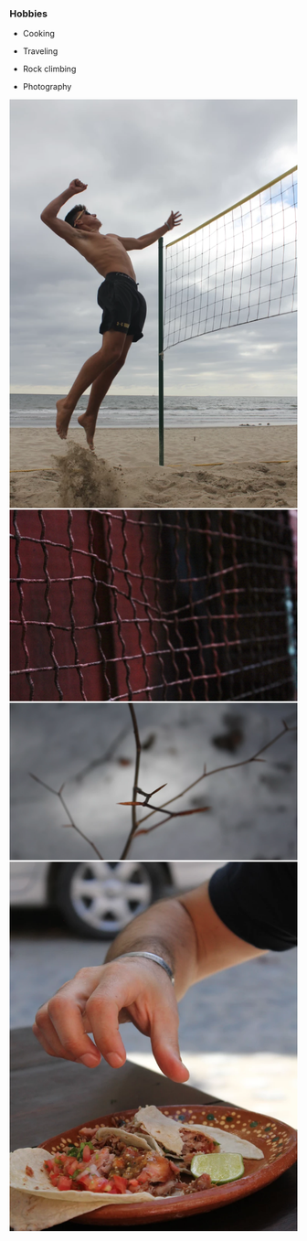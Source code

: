 ### Hobbies
* Cooking

* Traveling

* Rock climbing

* Photography

![](images/photo1.png)
![](images/photo2.png)
![](images/photo3.png)
![](images/photo4.png)
